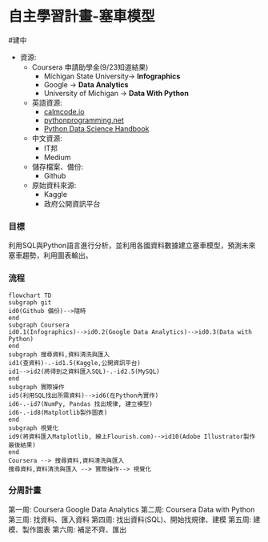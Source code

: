 # 自主學習計畫-塞車模型
#建中 

- 資源: 
	- Coursera 申請助學金(9/23知道結果)
		- Michigan State University-> **Infographics**
		- Google -> **Data Analytics**
		-  University of Michigan -> **Data With Python** 
	- 英語資源: 
		- [calmcode.io](https://calmcode.io/) 
		- [pythonprogramming.net](https://pythonprogramming.net/)
		- [Python Data Science Handbook](https://jakevdp.github.io/PythonDataScienceHandbook/)
	- 中文資源:
		- IT邦
		- Medium
	- 儲存檔案、備份:
		- Github
	- 原始資料來源: 
		- Kaggle
		- 政府公開資訊平台


### 目標
利用SQL與Python語言進行分析，並利用各國資料數據建立塞車模型，預測未來塞車趨勢，利用圖表輸出。

### 流程
```mermaid
flowchart TD
subgraph git
id0(Github 備份)-->隨時
end
subgraph Coursera
id0.1(Infographics)-->id0.2(Google Data Analytics)-->id0.3(Data with Python)
end
subgraph 搜尋資料,資料清洗與匯入
id1(查資料)-.-id1.5(Kaggle,公開資訊平台)
id1-->id2(將得到之資料匯入SQL)-.-id2.5(MySQL)
end
subgraph 實際操作
id5(利用SQL找出所需資料)-->id6(在Python內實作)
id6-.-id7(NumPy, Pandas 找出規律, 建立模型)
id6-.-id8(Matplotlib製作圖表)
end
subgraph 視覺化
id9(將資料匯入Matplotlib, 線上Flourish.com)-->id10(Adobe Illustrator製作最後結果)
end
Coursera --> 搜尋資料,資料清洗與匯入
搜尋資料,資料清洗與匯入 --> 實際操作--> 視覺化
```
### 分周計畫
第一周: Coursera Google Data Analytics
第二周: Coursera Data with Python
第三周: 找資料、匯入資料
第四周: 找出資料(SQL)、開始找規律、建模
第五周: 建模、製作圖表
第六周: 補足不齊、匯出